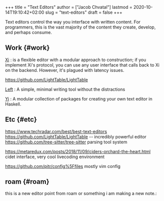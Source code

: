 +++
title = "Text Editors"
author = ["Jacob Chvatal"]
lastmod = 2020-10-14T19:10:42+02:00
slug = "text-editors"
draft = false
+++

Text editors control the way you interface with written content. For programmers, this is the vast majority of the content they create, develop, and perhaps consume.


## Work {#work}

[Xi](https://github.com/xi-editor/xi-editor)
: is a flexible editor with a modular approach to construction; if you implement Xi's protocol, you can use any user interface that calls back to Xi on the backend. However, it's plagued with latency issues.

<https://github.com/LightTable/LightTable>

[Left](https://github.com/hundredrabbits/Left)
: A simple, minimal writing tool without the distractions

[Yi](https://github.com/yi-editor/yi)
: A modular collection of packages for creating your own text editor in Haskell.


## Etc {#etc}

<https://www.techradar.com/best/best-text-editors>
<https://github.com/LightTable/LightTable> -- incredibly powerful editor
<https://github.com/tree-sitter/tree-sitter> parsing tool system

<https://metaredux.com/posts/2018/11/09/ciders-orchard-the-heart.html> cidet
interface, very cool livecoding environment

<https://github.com/pitr/config%5Ffiles> mostly vim config


## roam {#roam}

this is a new editor point from roam or something
i am making a new note.:
